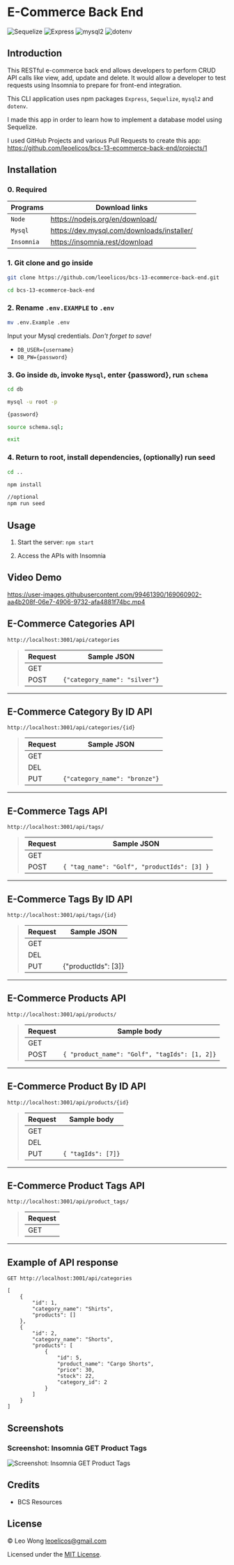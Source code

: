 # E-Commerce Back End

![Sequelize](https://img.shields.io/badge/6.3.5-0?label=Sequelize&style=for-the-badge&labelColor=white&color=black) ![Express](https://img.shields.io/badge/4.17.1-0?label=Express&style=for-the-badge&labelColor=white&color=black) ![mysql2](https://img.shields.io/badge/2.2.1-0?label=mysql2&style=for-the-badge&labelColor=white&color=black) ![dotenv](https://img.shields.io/badge/8.2.0-0?label=dotenv&style=for-the-badge&labelColor=white&color=black)

## Introduction

This RESTful e-commerce back end allows developers to perform CRUD API calls like view, add, update and delete. It would allow a developer to test requests using Insomnia to prepare for front-end integration.

This CLI application uses npm packages `Express`, `Sequelize`, `mysql2` and `dotenv`.

I made this app in order to learn how to implement a database model using Sequelize.

I used GitHub Projects and various Pull Requests to create this app: https://github.com/leoelicos/bcs-13-ecommerce-back-end/projects/1

## Installation

### 0. Required

| Programs   | Download links                             |
| ---------- | ------------------------------------------ |
| `Node`     | https://nodejs.org/en/download/            |
| `Mysql`    | https://dev.mysql.com/downloads/installer/ |
| `Insomnia` | https://insomnia.rest/download             |

### 1. Git clone and go inside

```sh
git clone https://github.com/leoelicos/bcs-13-ecommerce-back-end.git

cd bcs-13-ecommerce-back-end
```

### 2. Rename `.env.EXAMPLE` to `.env`

```sh
mv .env.Example .env
```

Input your Mysql credentials. _Don't forget to save!_

- `DB_USER={username}`
- `DB_PW={password}`

### 3. Go inside `db`, invoke `Mysql`, enter {password}, run `schema`

```sh
cd db

mysql -u root -p

{password}

source schema.sql;

exit
```

### 4. Return to root, install dependencies, (optionally) run seed

```sh
cd ..

npm install

//optional
npm run seed
```

## Usage

1. Start the server: `npm start`

2. Access the APIs with Insomnia

## Video Demo

https://user-images.githubusercontent.com/99461390/169060902-aa4b208f-06e7-4906-9732-afa4881f74bc.mp4

## E-Commerce Categories API

`http://localhost:3001/api/categories`

> | Request | Sample JSON                   |
> | ------- | ----------------------------- |
> | GET     |                               |
> | POST    | `{"category_name": "silver"}` |

---

## E-Commerce Category By ID API

`http://localhost:3001/api/categories/{id}`

> | Request | Sample JSON                   |
> | ------- | ----------------------------- |
> | GET     |                               |
> | DEL     |                               |
> | PUT     | `{"category_name": "bronze"}` |

---

## E-Commerce Tags API

`http://localhost:3001/api/tags/`

> | Request | Sample JSON                                 |
> | ------- | ------------------------------------------- |
> | GET     |                                             |
> | POST    | `{ "tag_name": "Golf", "productIds": [3] }` |

---

## E-Commerce Tags By ID API

`http://localhost:3001/api/tags/{id}`

> | Request | Sample JSON         |
> | ------- | ------------------- |
> | GET     |                     |
> | DEL     |                     |
> | PUT     | {"productIds": [3]} |

---

## E-Commerce Products API

`http://localhost:3001/api/products/`

> | Request | Sample body                                   |
> | ------- | --------------------------------------------- |
> | GET     |                                               |
> | POST    | `{ "product_name": "Golf", "tagIds": [1, 2]}` |

---

## E-Commerce Product By ID API

`http://localhost:3001/api/products/{id}`

> | Request | Sample body        |
> | ------- | ------------------ |
> | GET     |                    |
> | DEL     |                    |
> | PUT     | `{ "tagIds": [7]}` |

---

## E-Commerce Product Tags API

`http://localhost:3001/api/product_tags/`

> | Request |
> | ------- |
> | GET     |

---

## Example of API response

`GET http://localhost:3001/api/categories`

```
[
	{
		"id": 1,
		"category_name": "Shirts",
		"products": []
	},
	{
		"id": 2,
		"category_name": "Shorts",
		"products": [
			{
				"id": 5,
				"product_name": "Cargo Shorts",
				"price": 30,
				"stock": 22,
				"category_id": 2
			}
		]
	}
]
```

## Screenshots

### Screenshot: Insomnia GET Product Tags

![Screenshot: Insomnia GET Product Tags](https://user-images.githubusercontent.com/99461390/169060661-d4b69c7f-3e09-4109-b11d-67c57a3c0ee2.jpg)

## Credits

- BCS Resources

## License

&copy; Leo Wong <leoelicos@gmail.com>

Licensed under the [MIT License](./LICENSE).
